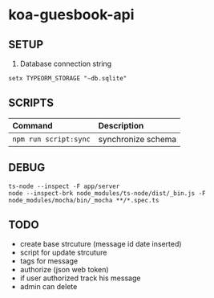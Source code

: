# koa-guesbook-api

SETUP
---
1. Database connection string
```
setx TYPEORM_STORAGE "~db.sqlite"
```

SCRIPTS
---
| Command               | Description        |
|:----------------------|:-------------------|
| `npm run script:sync` | synchronize schema |

DEBUG
---
```
ts-node --inspect -F app/server
node --inspect-brk node_modules/ts-node/dist/_bin.js -F node_modules/mocha/bin/_mocha **/*.spec.ts
```

TODO
---
* create base strcuture (message id date inserted)
* script for update strcuture
* tags for message
* authorize (json web token)
* if user authorized track his message
* admin can delete
